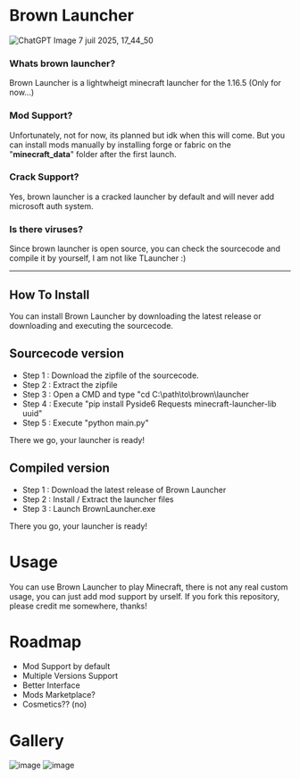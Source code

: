 # Brown Launcher
![ChatGPT Image 7 juil  2025, 17_44_50](https://github.com/user-attachments/assets/17118368-6ffb-4b76-b619-b8923af206c1)

### Whats brown launcher?
Brown Launcher is a lightwheigt minecraft launcher for the 1.16.5 (Only for now...)

### Mod Support?
Unfortunately, not for now, its planned but idk when this will come. But you can install mods manually by installing forge or fabric on the "**minecraft_data**" folder after the first launch.

### Crack Support?

Yes, brown launcher is a cracked launcher by default and will never add microsoft auth system.

### Is there viruses?

Since brown launcher is open source, you can check the sourcecode and compile it by yourself, I am not like TLauncher :)

---

## How To Install

You can install Brown Launcher by downloading the latest release or downloading and executing the sourcecode.

## Sourcecode version

- Step 1 : Download the zipfile of the sourcecode.
- Step 2 : Extract the zipfile
- Step 3 : Open a CMD and type "cd C:\path\to\brown\launcher
- Step 4 : Execute "pip install Pyside6 Requests minecraft-launcher-lib uuid"
- Step 5 : Execute "python main.py"

There we go, your launcher is ready!

## Compiled version

- Step 1 : Download the latest release of Brown Launcher
- Step 2 : Install / Extract the launcher files
- Step 3 : Launch BrownLauncher.exe

There you go, your launcher is ready!

# Usage

You can use Brown Launcher to play Minecraft, there is not any real custom usage, you can just add mod support by urself.
If you fork this repository, please credit me somewhere, thanks!

# Roadmap

 - Mod Support by default
 - Multiple Versions Support
 - Better Interface
 - Mods Marketplace?
 - Cosmetics?? (no)

# Gallery

![image](https://github.com/user-attachments/assets/6798b687-effe-437d-929a-05dfddca0216)
![image](https://github.com/user-attachments/assets/1b0feac9-b1c3-4a93-932d-00951ee6b7df)



